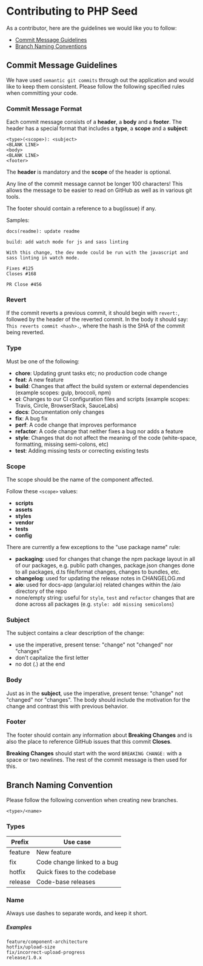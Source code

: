 # Contributing to PHP Seed

As a contributor, here are the guidelines we would like you to follow:

- [Commit Message Guidelines](#commit)
- [Branch Naming Conventions](#branch-naming)

## <a name="commit"></a> Commit Message Guidelines

We have used `semantic git commits` through out the application and would like to keep them consistent. Please follow the following specified rules when committing your code.

### Commit Message Format

Each commit message consists of a **header**, a **body** and a **footer**. The header has a special
format that includes a **type**, a **scope** and a **subject**:

```
<type>(<scope>): <subject>
<BLANK LINE>
<body>
<BLANK LINE>
<footer>
```

The **header** is mandatory and the **scope** of the header is optional.

Any line of the commit message cannot be longer 100 characters! This allows the message to be easier
to read on GitHub as well as in various git tools.

The footer should contain a reference to a bug(issue) if any.

Samples:

```
docs(readme): update readme
```

```
build: add watch mode for js and sass linting

With this change, the dev mode could be run with the javascript and sass linting in watch mode.

Fixes #125
Closes #168

PR Close #456
```

### Revert

If the commit reverts a previous commit, it should begin with `revert:`, followed by the header of the reverted commit. In the body it should say: `This reverts commit <hash>.`, where the hash is the SHA of the commit being reverted.

### Type

Must be one of the following:

- **chore**: Updating grunt tasks etc; no production code change
- **feat**: A new feature
- **build**: Changes that affect the build system or external dependencies (example scopes: gulp, broccoli, npm)
- **ci**: Changes to our CI configuration files and scripts (example scopes: Travis, Circle, BrowserStack, SauceLabs)
- **docs**: Documentation only changes
- **fix**: A bug fix
- **perf**: A code change that improves performance
- **refactor**: A code change that neither fixes a bug nor adds a feature
- **style**: Changes that do not affect the meaning of the code (white-space, formatting, missing semi-colons, etc)
- **test**: Adding missing tests or correcting existing tests

### Scope

The scope should be the name of the component affected.

Follow these `<scope>` values:

- **scripts**
- **assets**
- **styles**
- **vendor**
- **tests**
- **config**

There are currently a few exceptions to the "use package name" rule:

- **packaging**: used for changes that change the npm package layout in all of our packages, e.g. public path changes, package.json changes done to all packages, d.ts file/format changes, changes to bundles, etc.
- **changelog**: used for updating the release notes in CHANGELOG.md
- **aio**: used for docs-app (angular.io) related changes within the /aio directory of the repo
- none/empty string: useful for `style`, `test` and `refactor` changes that are done across all packages (e.g. `style: add missing semicolons`)

### Subject

The subject contains a clear description of the change:

- use the imperative, present tense: "change" not "changed" nor "changes"
- don't capitalize the first letter
- no dot (.) at the end

### Body

Just as in the **subject**, use the imperative, present tense: "change" not "changed" nor "changes".
The body should include the motivation for the change and contrast this with previous behavior.

### Footer

The footer should contain any information about **Breaking Changes** and is also the place to
reference GitHub issues that this commit **Closes**.

**Breaking Changes** should start with the word `BREAKING CHANGE:` with a space or two newlines. The rest of the commit message is then used for this.

## <a name="branch-naming"></a> Branch Naming Convention

Please follow the following convention when creating new branches.

```
<type>/<name>
```

### Types

<table>
  <thead>
    <tr>
      <th>Prefix</th>
      <th>Use case</th>
    </tr>
  </thead>
  <tbody>
    <tr>
      <td>feature</td>
      <td>New feature</td>
    </tr>
    <tr>
      <td>fix</td>
      <td>Code change linked to a bug</td>
    </tr>
    <tr>
      <td>hotfix</td>
      <td>Quick fixes to the codebase</td>
    </tr>
    <tr>
      <td>release</td>
      <td>Code-base releases</td>
    </tr>
  </tbody>
</table>

### Name

Always use dashes to separate words, and keep it short.

##### Examples

```
feature/component-architecture
hotfix/upload-size
fix/incorrect-upload-progress
release/1.0.x
```
